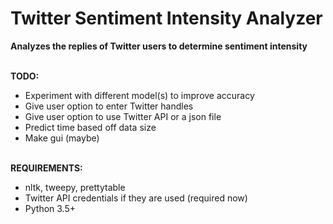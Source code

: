 # Twitter Sentiment Intensity Analyzer
**Analyzes the replies of Twitter users to determine sentiment intensity**  
<br />

**TODO:**
* Experiment with different model(s) to improve accuracy
* Give user option to enter Twitter handles
* Give user option to use Twitter API or a json file
* Predict time based off data size
* Make gui (maybe)<br /><br />  

**REQUIREMENTS:**
* nltk, tweepy, prettytable
* Twitter API credentials if they are used (required now)
* Python 3.5+
